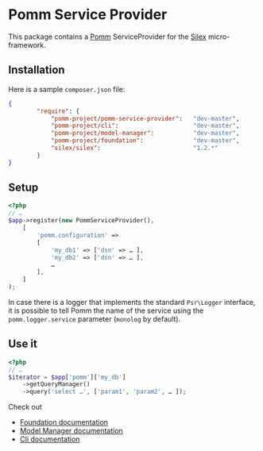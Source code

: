 # Pomm Service Provider

This package contains a [Pomm](http://www.pomm-project.org) ServiceProvider for the [Silex](http://silex.sensiolabs.org/) micro-framework.

## Installation

Here is a sample `composer.json` file:

```json
{
        "require": {
            "pomm-project/pomm-service-provider":   "dev-master",
            "pomm-project/cli":                     "dev-master",
            "pomm-project/model-manager":           "dev-master",
            "pomm-project/foundation":              "dev-master",
            "silex/silex":                          "1.2.*"
        }
}
```

## Setup

```php
<?php
// …
$app->register(new PommServiceProvider(),
    [
        'pomm.configuration' =>
        [
            'my_db1' => ['dsn' => … ],
            'my_db2' => ['dsn' => … ],
            …
        ],
    ]
);
```

In case there is a logger that implements the standard `Psr\Logger` interface, it is possible to tell Pomm the name of the service using the `pomm.logger.service` parameter (`monolog` by default).

## Use it

```php
<?php
// …
$iterator = $app['pomm']['my_db']
    ->getQueryManager()
    ->query('select …', ['param1', 'param2', … ]);
```

Check out

 * [Foundation documentation](https://github.com/pomm-project/Foundation/blob/master/README.md)
 * [Model Manager documentation](https://github.com/pomm-project/ModelManager/blob/master/README.md)
 * [Cli documentation](https://github.com/pomm-project/Cli/blob/master/README.md)
